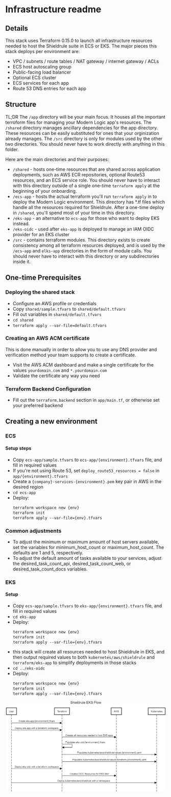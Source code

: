 # Infrastructure readme

## Details
This stack uses Terraform 0.15.0 to launch all infrastructure resources needed to host the Shieldrule suite in ECS or EKS.
The major pieces this stack deploys per environment are:
- VPC / subnets / route tables / NAT gateway / internet gateway / ACLs
- ECS host autoscaling group
- Public-facing load balancer
- Optional ECS cluster
- ECS services for each app
- Route 53 DNS entries for each app


## Structure
TL;DR The `/app` directory will be your main focus. It houses all the important terroform files for managing your Modern Logic app's resources. The `/shared` directory manages ancillary dependencies for the app directory. These resources can be easily substituted for ones that your orginization already manages. The `/src` directory is only for modules used by the other two directories. You should never have to work directly with anything in this folder.

Here are the main directories and their purposes:
- `/shared` - hosts one-time resources that are shared across application deployments, such as AWS ECR repositories, optional Route53 resources, and an ECS service role.
You should never have to interact with this directory outside of a single one-time `terraform apply` at the beginning of your onboarding.
- `/ecs-app` - hosts the actual terraform you'll run `terraform apply` in to deploy the Modern Logic environment. This directory has *.tf files which handle all the resources required for Shieldrule. After a one-time deploy in `/shared`,
  you'll spend most of your time in this directory.
- `/eks-app` - an alternative to `ecs-app` for those who want to deploy EKS instead.
- `/eks-oidc` - used after `eks-app` is deployed to manage an IAM OIDC provider for an EKS cluster
- `/src` - contains terraform modules. This directory exists to create consistency among all terraform resources deployed, and is used by the `/ecs-app` and `elks-app` directories in the form of module calls.
You should never have to interact with this directory or any subdirectories inside it.


## One-time Prerequisites

### Deploying the shared stack
- Configure an AWS profile or credentials
- Copy `shared/sample.tfvars` to `shared/default.tfvars`
- Fill out variables in `shared/default.tfvars`
- `cd shared`
- `terraform apply --var-file=default.tfvars`

### Creating an AWS ACM certificate
This is done manually in order to allow you to use any DNS provider and verification method your team supports to create a certificate.

- Visit the AWS ACM dashboard and make a single certificate for the values `yourdomain.com` and `*.yourdomain.com`
- Validate the certificate any way you need


### Terraform Backend Configuration
- Fill out the `terraform.backend` section in `app/main.tf`, or otherwise set your preferred backend

## Creating a new environment
### ECS
#### Setup steps
- Copy `ecs-app/sample.tfvars` to `ecs-app/{environment}.tfvars` file, and fill in required values
- If you're not using Route 53, set `deploy_route53_resources = false` in `app/{environment}.tfvars`
- Create a `{company}-services-{environment}.pem` key pair in AWS in the desired region
- `cd ecs-app`
- Deploy:
  ```
  terraform workspace new {env}
  terraform init
  terraform apply --var-file={env}.tfvars
  ```

### Common adjustments
- To adjust the minimum or maximum amount of host servers available, set the variables for minimum_host_count or maximum_host_count. The defaults are 1 and 5, respectively.
- To adjust the default amount of tasks available to your services, adjust the desired_task_count_api, desired_task_count_web, or desired_task_count_docs variables.

### EKS
#### Setup
- Copy `ecs-app/sample.tfvars` to `eks-app/{environment}.tfvars` file, and fill in required values
- `cd eks-app`
- Deploy:
  ```
  terraform workspace new {env}
  terraform init
  terraform apply --var-file={env}.tfvars
  ```
- this stack will create all resources needed to host Shieldrule in EKS, and then output required values to both `kubernetes/aws/shieldrule` and `terraform/eks-app` to simplify deployments in those stacks
- `cd ../eks-oidc`
- Deploy:
  ```
  terraform workspace new {env}
  terraform init
  terraform apply --var-file={env}.tfvars
  ```

![Shieldrule EKS Visual Flow](images/shieldrule-eks-flow.png)